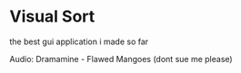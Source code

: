 # Visual Sort
the best gui application i made so far

Audio: Dramamine - Flawed Mangoes (dont sue me please)
